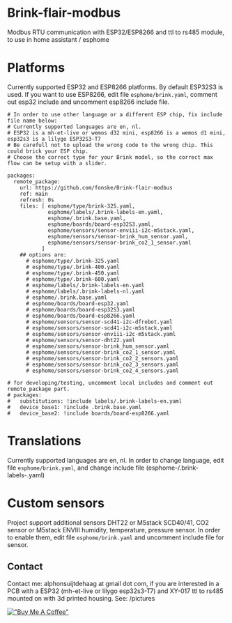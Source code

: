 # Brink-flair-modbus
Modbus RTU communication with ESP32/ESP8266 and ttl to rs485 module, to use in home assistant / esphome

# Platforms
Currently supported ESP32 and ESP8266 platforms.
By default ESP32S3 is used. If you want to use ESP8266, edit file `esphome/brink.yaml`, comment out esp32 include and uncomment esp8266 include file.

```
# In order to use other language or a different ESP chip, fix include file name below:
# Currently supported languages are en, nl. 
# ESP32 is a mh-et-live or wemos d32 mini, esp8266 is a wemos d1 mini, esp32s3 is a lilygo ESP32S3-T7
# Be carefull not to upload the wrong code to the wrong chip. This could brick your ESP chip.
# Choose the correct type for your Brink model, so the correct max flow can be setup with a slider.

packages:
  remote_package:
    url: https://github.com/fonske/Brink-flair-modbus
    ref: main
    refresh: 0s
    files: [ esphome/type/brink-325.yaml,
             esphome/labels/.brink-labels-en.yaml, 
             esphome/.brink.base.yaml, 
             esphome/boards/board-esp32S3.yaml,
             esphome/sensors/sensor-enviii-i2c-m5stack.yaml,
             esphome/sensors/sensor-brink_hum_sensor.yaml,
             esphome/sensors/sensor-brink_co2_1_sensor.yaml
           ]
    ## options are: 
      # esphome/type/.brink-325.yaml
      # esphome/type/.brink-400.yaml
      # esphome/type/.brink-450.yaml
      # esphome/type/.brink-600.yaml
      # esphome/labels/.brink-labels-en.yaml
      # esphome/labels/.brink-labels-nl.yaml
      # esphome/.brink.base.yaml
      # esphome/boards/board-esp32.yaml
      # esphome/boards/board-esp32S3.yaml
      # esphome/boards/board-esp8266.yaml
      # esphome/sensors/sensor-scd41-i2c-dfrobot.yaml
      # esphome/sensors/sensor-scd41-i2c-m5stack.yaml
      # esphome/sensors/sensor-enviii-i2c-m5stack.yaml
      # esphome/sensors/sensor-dht22.yaml
      # esphome/sensors/sensor-brink_hum_sensor.yaml
      # esphome/sensors/sensor-brink_co2_1_sensor.yaml
      # esphome/sensors/sensor-brink_co2_2_sensors.yaml
      # esphome/sensors/sensor-brink_co2_3_sensors.yaml
      # esphome/sensors/sensor-brink_co2_4_sensors.yaml

# for developing/testing, uncomment local includes and comment out remote_package part.
# packages:
#   substitutions: !include labels/.brink-labels-en.yaml
#   device_base1: !include .brink.base.yaml
#   device_base2: !include boards/board-esp8266.yaml
```

# Translations
Currently supported languages are en, nl.
In order to change language, edit file `esphome/brink.yaml`, and change include file (esphome-/.brink-labels-<language>.yaml)

# Custom sensors
Project support additional sensors DHT22 or M5stack SCD40/41, CO2 sensor or M5stack ENVIII humidity, temperature, pressure sensor.
In order to enable them, edit file `esphome/brink.yaml` and uncomment include file for sensor.

## Contact
Contact me: alphonsuijtdehaag at gmail dot com, if you are interested in a PCB with a ESP32 (mh-et-live or lilygo esp32s3-T7) and XY-017 ttl to rs485 mounted on with 3d printed housing.
See: /pictures

[!["Buy Me A Coffee"](https://www.buymeacoffee.com/assets/img/custom_images/orange_img.png)](https://www.buymeacoffee.com/ebbenberg)
